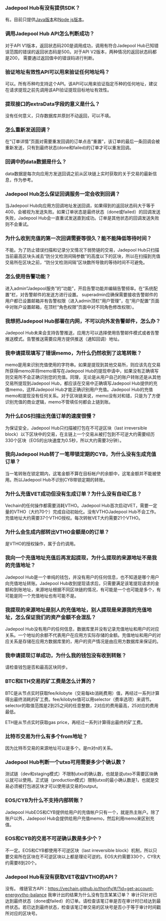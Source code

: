 ### Jadepool Hub有没有提供SDK？
有。目前只提供[Java版本](https://github.com/nbltrust/jadepool-sdk-java)和[Node js版本](https://github.com/nbltrust/jadepool-sdk-nodejs)。

### 调用Jadepool Hub API怎么判断成功？
对于API V1版本，返回状态码200是调用成功，调用有符合Jadepool Hub已知错误范围的错误的返回状态码是500。对于API V2版本，两种情况的返回状态码都是200， 需要通过返回值中的错误码进行判断。

### 验证地址有效性API可以用来验证任何地址吗？
可以。所有币种均支持这个API。该API可以用来验证指定币种的任何地址，建议在请求提现之前先调用该API验证提现目标地址有效性。

### 提现接口的extraData字段的意义是什么？
没有任何意义，只存数据库并原封不动返回，可以不填。

### 怎么重新发送回调？
在“订单详情”页面对需要重发回调的订单点击“重置”，该订单的最后一条回调会被重新发送，只有到最终状态(done和failed)的订单才可以重发回调。

### 回调中的data数据是什么？
data数据是每次向应用方发送回调之前从区块链上实时获取的关于交易的最新信息，作为参考。

### Jadepool Hub怎么保证回调服务一定会收到回调？
当Jadepool Hub向应用方回调地址发送回调，如果得到的返回状态码大于等于400，会被视为发送失败。如果订单状态是最终状态（done或failed）的回调发送失败，Jadepool Hub会一直重试发送直到成功。订单是其他状态的回调发送失败则不会重试。

### 为什么收到充值的第一次回调需要等很久？能不能降低等待时间？
不能。为了防止错误扫描和记录分叉情况下弱势链的交易，Jadepool Hub只扫描当前最高区块头减去“防分叉检测间隔参数”的高度以下的区块，所以在扫描到充值交易所在区块之前，“防分叉检测间隔”区块数所导致的等待时间不可避免。

### 怎么使用告警功能？
进入admin“Jadepool服务”的“功能”，开启告警功能并编辑告警频率。在“系统配置”栏，对告警邮件的发送方进行设置。 superadmin应确保需要接收告警邮件的用户都已设置邮箱并有告警权限（进入admin顶栏“用户管理”，在“用户配置”页面中对账户设置邮箱，在顶栏“角色权限”页面中对不同角色修改权限）。

### 我想把Jadepool Hub部署在内网，不可以向外发告警邮件，怎么办？
Jadepool Hub未来会支持告警推送，应用方可以选择使用告警邮件模式或者告警推送模式。告警推送需要应用方提供推送（通知回调）地址。

### 我申请提现填写了错误memo，为什么仍然收到了这笔转账？
memo是用来识别充值使用的字符串。如果是提现到其他交易所，则应该先在交易所获得memo并将memo填写在Jadepool Hub的提现申请中，如果没有正确填写 则交易所不会正确识别您的充值。同理，无论是从用户自己的账户转账还是从其他交易所提现到Jadepool Hub，都应该在交易中正确填写Jadepool Hub提供的充值memo，这样Jadepool Hub才能正确识别用户充值。Jadepool Hub的充值memo和提现没有任何关系。对于区块链来说，memo没有对和错，只是为了方便识别充值的商业逻辑，memo不管填任何都会上链到账。

### 为什么EOS扫描出充值订单的速度很慢？
为保证安全，Jadepool Hub只扫描被打包在不可逆区块（last irreversible block）以下区块中的交易，在主链上一个交易从被打包到不可逆大约需要经历330个区块（EOS的出块速度为0.5秒，所以大约需要3分钟）。

### 我向Jadepool Hub转了一笔带锁定期的CYB，为什么没有生成充值订单？
当一笔转账在锁定期内，这笔金额不算在目标帐户的余额中，这笔金额并不能被使用。所以Jadepool Hub不识别CYB带锁定期的转账。

### 为什么充值VET成功但没有生成订单？为什么没有自动汇总？
Vechain的任何操作都需要消耗VTHO。Jadepool Hub首次启动VET，需要一定量的VTHO（大约70个）完成自动初始化。没有VTHOJadepool Hub不会工作。充值地址大约需要37个VTHO授权。每次转帐VET大约需要21个VTHO。

### 为什么会生成内部转出VTHO金额是0的订单？
是VTHO的授权操作，属于合约调用。

### 我向一个充值地址充值后再发起提现，为什么提现的来源地址不是我的充值地址？
Jadepool Hub是一个单纯的钱包，并没有用户的任何信息，也不知道是哪个用户向充值地址转账。Jadepool Hub收到提现请求后，只需要满足该笔提现请求的金额和到账地址，来源地址根据不同区块链的情况，有可能是一个也可能是多个，有可能是同一个充值地址也有可能不是。

### 我提现的来源地址是别人的充值地址，别人提现是来源我的充值地址，怎么保证我们的资产金额不会混乱？
Jadepool Hub没有用户的任何信息，数据库里并没有记录充值地址和用户的对应关系。一个地址的余额不代表用户在应用方实际存储的金额。充值地址和用户的对应关系是存储在应用方数据库里的，用户的资产情况是由应用方数据库来保证的。 

### 我申请提现订单成功，为什么我的钱包没有收到转账？
请检查钱包是否和最高区块同步。

### BTC和ETH交易的矿工费是怎么计算的？
BTC是从节点实时获取fee/kilobyte（交易每kb消耗费用）值，再经过一系列计算得出最终消耗的矿工费。fee/kilobyte值可以用selector（费率选项）来调节。selector的取值范围是2到25之间的任意整数，2对应的费用最高，25对应的费用最低。

ETH是从节点实时获取gas price，再经过一系列计算得出最终的矿工费。

### 比特币交易为什么有多个from地址？
因为比特币交易的来源地址可以是多个。是m对n的关系。

### Jadepool Hub判断一个utxo可用需要多少个确认数？
测试链（dev和staging模式）不限制utxo的确认数，也就是说utxo不需要区块确认就可以使用。正式链（production模式）限制utxo的最小确认数是1，也就是交易必须被打包进区块才可以使用该交易的output。

### EOS/CYB为什么不支持内部转账？
Jadepool HubEOS和CYB提供给用户的充值帐户只有一个，就是热主账户。除了账户以外，Jadepool Hub会提供给用户充值memo，然后利用memo来区别充值。

### EOS和CYB的交易不可逆确认数是多少个？
不一定。EOS和CYB都使用不可逆区块（last irreversible block）机制，所以只要交易所在区块在不可逆区块以上都是理论可逆的。EOS大约需要330个，CYB大约需要8到20个。

### Jadepool Hub有没有获取VET收益VTHO的API？
没有。
维链官方API：https://vechain.github.io/thorify/#/?id=get-account-energyvtho-balance
我审计出的结果为什么没有包含某某订单？
审计只针对已达到最终状态（done或failed）的订单。请检查该笔订单是否在审计时已经达到最终状态。若已达到最终状态，检查该笔订单交易的区块号是否小于等于审计时间戳所对应的区块号。
